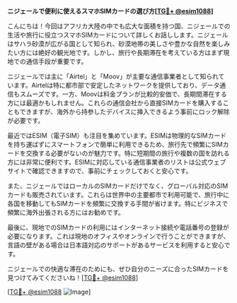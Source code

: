 **ニジェールで便利に使えるスマホSIMカードの選び方[[TG💪+ @esim1088](https://t.me/s/esim1088)]**

こんにちは！今回はアフリカ大陸の中でも広大な面積を持つ国、ニジェールでの生活や旅行に役立つスマホSIMカードについて詳しくお話しします。ニジェールはサハラ砂漠が広がる国として知られ、砂漠地帯の美しさや豊かな自然を楽しみたい方には絶好の観光地です。しかし、旅行や長期滞在を考えている方はまず現地での通信手段が重要です。

ニジェールでは主に「Airtel」と「Moov」が主要な通信事業者として知られています。Airtelは特に都市部で安定したネットワークを提供しており、データ通信もスムーズです。一方、Moovは料金プランが比較的安価で、長期間滞在する方には最適かもしれません。これらの通信会社から直接SIMカードを購入することもできますが、海外から持参したデバイスに挿入できるよう事前にロック解除が必要です。

最近ではESIM（電子SIM）も注目を集めています。ESIMは物理的なSIMカードを持ち運ばずにスマートフォンで簡単に利用できるため、旅行先で頻繁にSIMカードを交換する必要がないのが魅力です。特に短期間の旅行や複数の国を訪れる方には非常に便利です。ESIMに対応している通信事業者のリストは公式ウェブサイトで確認できますので、事前にチェックしておくと安心です。

また、ニジェールではローカルのSIMカードだけでなく、グローバル対応のSIMカードも販売されています。これらは世界中の主要都市で利用可能で、旅行中に各国を移動してもSIMカードを頻繁に交換する手間が省けます。特にビジネスで頻繁に海外出張される方にはお勧めです。

最後に、現地でのSIMカードの利用にはインターネット接続や電話番号の登録が必要になります。これは現地のオフィスやオンラインで行うことができますが、言語の壁がある場合は日本語対応のサポートがあるサービスを利用すると安心です。

ニジェールでの快適な滞在のためにも、ぜひ自分のニーズに合ったSIMカードを見つけてみてくださいね！[[TG💪+ @esim1088](https://t.me/s/esim1088)]

[[TG💪+ @esim1088](https://t.me/s/esim1088) ![Image](https://i.postimg.cc/Y0z9fWf4/image.png)]